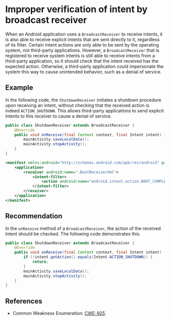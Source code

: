 # Improper verification of intent by broadcast receiver
When an Android application uses a `BroadcastReceiver` to receive intents, it is also able to receive explicit intents that are sent directly to it, regardless of its filter. Certain intent actions are only able to be sent by the operating system, not third-party applications. However, a `BroadcastReceiver` that is registered to receive system intents is still able to receive intents from a third-party application, so it should check that the intent received has the expected action. Otherwise, a third-party application could impersonate the system this way to cause unintended behavior, such as a denial of service.


## Example
In the following code, the `ShutdownReceiver` initiates a shutdown procedure upon receiving an intent, without checking that the received action is indeed `ACTION_SHUTDOWN`. This allows third-party applications to send explicit intents to this receiver to cause a denial of service.


```java
public class ShutdownReceiver extends BroadcastReceiver {
    @Override
    public void onReceive(final Context context, final Intent intent) {
        mainActivity.saveLocalData();
        mainActivity.stopActivity();
    }
}
```

```xml
<manifest xmlns:android="http://schemas.android.com/apk/res/android" package="test">
    <application>
        <receiver android:name=".BootReceiverXml">
            <intent-filter>
                <action android:name="android.intent.action.BOOT_COMPLETED" />
            </intent-filter>
        </receiver>
    </application>
</manifest>
```

## Recommendation
In the `onReceive` method of a `BroadcastReceiver`, the action of the received Intent should be checked. The following code demonstrates this.


```java
public class ShutdownReceiver extends BroadcastReceiver {
    @Override
    public void onReceive(final Context context, final Intent intent) {
        if (!intent.getAction().equals(Intent.ACTION_SHUTDOWN)) {
            return;
        }
        mainActivity.saveLocalData();
        mainActivity.stopActivity();
    }
}
```

## References
* Common Weakness Enumeration: [CWE-925](https://cwe.mitre.org/data/definitions/925.html).
